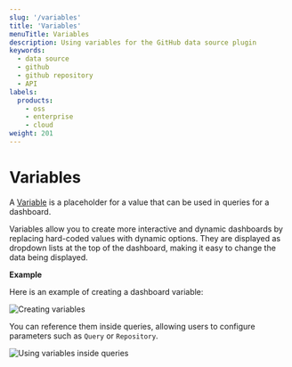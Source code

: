 ```yaml
---
slug: '/variables'
title: 'Variables'
menuTitle: Variables
description: Using variables for the GitHub data source plugin
keywords:
  - data source
  - github
  - github repository
  - API
labels:
  products:
    - oss
    - enterprise
    - cloud
weight: 201
---
```


# Variables

A [Variable](https://grafana.com/docs/grafana/latest/variables/) is a placeholder for a value that can be used in queries for a dashboard.

Variables allow you to create more interactive and dynamic dashboards by replacing hard-coded values with dynamic options. They are displayed as dropdown lists at the top of the dashboard, making it easy to change the data being displayed.

**Example**

Here is an example of creating a dashboard variable:

![Creating variables](/media/docs/grafana/data-sources/github/variables-create.png)

You can reference them inside queries, allowing users to configure parameters such as `Query` or `Repository`.

![Using variables inside queries](/media/docs/grafana/data-sources/github/using-variables.png)
